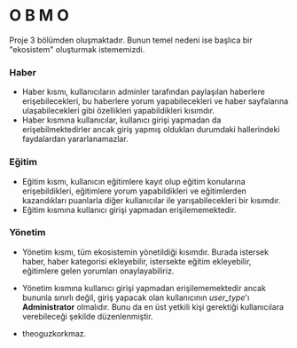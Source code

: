 # O B M O

Proje 3 bölümden oluşmaktadır. Bunun temel nedeni ise başlıca bir "ekosistem" oluşturmak istememizdi.

### Haber
- Haber kısmı, kullanıcıların adminler tarafından paylaşılan haberlere erişebilecekleri, bu haberlere yorum yapabilecekleri ve haber sayfalarına ulaşabilecekleri gibi özellikleri yapabildikleri kısımdır.
- Haber kısmına kullanıcılar, kullanıcı girişi yapmadan da erişebilmektedirler ancak giriş yapmış oldukları durumdaki hallerindeki faydalardan yararlanamazlar.

### Eğitim
- Eğitim kısmı, kullanıcın eğitimlere kayıt olup eğitim konularına erişebildikleri, eğitimlere yorum yapabildikleri ve eğitimlerden kazandıkları puanlarla diğer kullanıcılar ile yarışabilecekleri bir kısımdır.
- Eğitim kısmına kullanıcı girişi yapmadan erişilememektedir.

### Yönetim
- Yönetim kısmı, tüm ekosistemin yönetildiği kısımdır. Burada istersek haber, haber kategorisi ekleyebilir, istersekte eğitim ekleyebilir, eğitimlere gelen yorumları onaylayabiliriz.
- Yönetim kısmına kullanıcı girişi yapmadan erişilememektedir ancak bununla sınırlı değil, giriş yapacak olan kullanıcının *user_type*'ı **Administrator** olmalıdır. Bunu da en üst yetkili kişi gerektiği kullanıcılara verebileceği şekilde düzenlenmiştir.

- theoguzkorkmaz.
